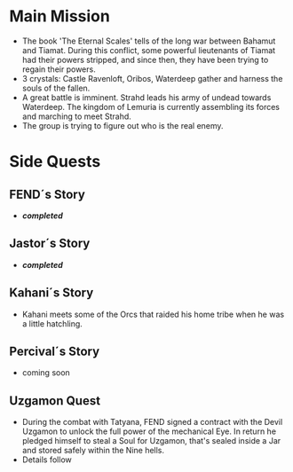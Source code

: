 # Main Mission
- The book 'The Eternal Scales' tells of the long war between Bahamut and Tiamat. During this conflict, some powerful lieutenants of Tiamat had their powers stripped, and since then, they have been trying to regain their powers. 
- 3 crystals: Castle Ravenloft, Oribos, Waterdeep gather and harness the souls of the fallen. 
- A great battle is imminent. Strahd leads his army of undead towards Waterdeep. The kingdom of Lemuria is currently assembling its forces and marching to meet Strahd.
- The group is trying to figure out who is the real enemy.

# Side Quests
## FEND´s Story
- **_completed_**

## Jastor´s Story
- **_completed_**

## Kahani´s Story
- Kahani meets some of the Orcs that raided his home tribe when he was a little hatchling.

## Percival´s Story
- coming soon

## Uzgamon Quest
- During the combat with Tatyana, FEND signed a contract with the Devil Uzgamon to unlock the full power of the mechanical Eye. In return he pledged himself to steal a Soul for Uzgamon, that's sealed inside a Jar and stored safely within the Nine hells.
- Details follow

